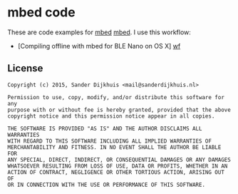 # mbed code

These are code examples for [mbed] [mbed]. I use this workflow:

- [Compiling offline with mbed for BLE Nano on OS X] [wf]

[mbed]: https://developer.mbed.org
[wf]: http://sanderdijkhuis.nl/2015/bluetooth-le.html#offline-mbed-nano-osx

## License

```
Copyright (c) 2015, Sander Dijkhuis <mail@sanderdijkhuis.nl>

Permission to use, copy, modify, and/or distribute this software for any
purpose with or without fee is hereby granted, provided that the above
copyright notice and this permission notice appear in all copies.

THE SOFTWARE IS PROVIDED "AS IS" AND THE AUTHOR DISCLAIMS ALL WARRANTIES
WITH REGARD TO THIS SOFTWARE INCLUDING ALL IMPLIED WARRANTIES OF
MERCHANTABILITY AND FITNESS. IN NO EVENT SHALL THE AUTHOR BE LIABLE FOR
ANY SPECIAL, DIRECT, INDIRECT, OR CONSEQUENTIAL DAMAGES OR ANY DAMAGES
WHATSOEVER RESULTING FROM LOSS OF USE, DATA OR PROFITS, WHETHER IN AN
ACTION OF CONTRACT, NEGLIGENCE OR OTHER TORTIOUS ACTION, ARISING OUT OF
OR IN CONNECTION WITH THE USE OR PERFORMANCE OF THIS SOFTWARE.
```